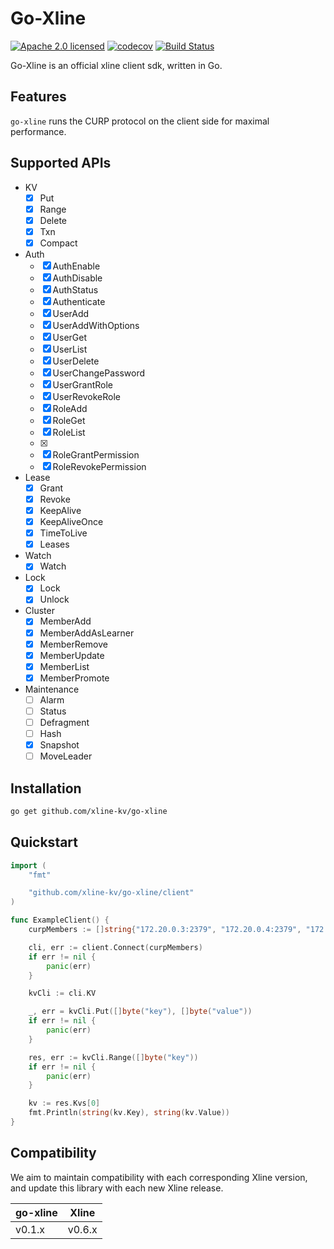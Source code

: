 # Go-Xline

[![Apache 2.0 licensed][apache-badge]][apache-url]
[![codecov][cov-badge]][cov-url]
[![Build Status][actions-badge]][actions-url]

[apache-badge]: https://img.shields.io/badge/license-Apache--2.0-brightgreen
[apache-url]: https://github.com/datenlord/Xline/blob/master/LICENSE
[cov-badge]: https://codecov.io/gh/xline-kv/xline/branch/master/graph/badge.svg
[cov-url]: https://codecov.io/gh/xline-kv/go-xline
[actions-badge]: https://github.com/datenlord/xline/actions/workflows/ci.yml/badge.svg?branch=master
[actions-url]: https://github.com/xline-kv/go-xline/actions

Go-Xline is an official xline client sdk, written in Go.

## Features

`go-xline` runs the CURP protocol on the client side for maximal performance.

## Supported APIs

- KV
  - [x] Put
  - [x] Range
  - [x] Delete
  - [x] Txn
  - [x] Compact
- Auth
  - [x] AuthEnable
  - [x] AuthDisable
  - [x] AuthStatus
  - [x] Authenticate
  - [x] UserAdd
  - [x] UserAddWithOptions
  - [x] UserGet
  - [x] UserList
  - [x] UserDelete
  - [x] UserChangePassword
  - [x] UserGrantRole
  - [x] UserRevokeRole
  - [x] RoleAdd
  - [x] RoleGet
  - [x] RoleList
  - [x] 
  - [x] RoleGrantPermission
  - [x] RoleRevokePermission
- Lease
  - [x] Grant
  - [x] Revoke
  - [x] KeepAlive
  - [x] KeepAliveOnce
  - [x] TimeToLive
  - [x] Leases
- Watch
  - [x] Watch
- Lock
  - [x] Lock
  - [x] Unlock
- Cluster
  - [x] MemberAdd
  - [x] MemberAddAsLearner
  - [x] MemberRemove
  - [x] MemberUpdate
  - [x] MemberList
  - [x] MemberPromote
- Maintenance
  - [ ] Alarm
  - [ ] Status
  - [ ] Defragment
  - [ ] Hash
  - [x] Snapshot
  - [ ] MoveLeader

## Installation

``` bash
go get github.com/xline-kv/go-xline
```

## Quickstart

``` go
import (
	"fmt"

	"github.com/xline-kv/go-xline/client"
)

func ExampleClient() {
	curpMembers := []string{"172.20.0.3:2379", "172.20.0.4:2379", "172.20.0.5:2379"}

	cli, err := client.Connect(curpMembers)
	if err != nil {
		panic(err)
	}

	kvCli := cli.KV

	_, err = kvCli.Put([]byte("key"), []byte("value"))
	if err != nil {
		panic(err)
	}

	res, err := kvCli.Range([]byte("key"))
	if err != nil {
		panic(err)
	}

	kv := res.Kvs[0]
	fmt.Println(string(kv.Key), string(kv.Value))
}
```

## Compatibility

We aim to maintain compatibility with each corresponding Xline version, and update this library with each new Xline release.

| go-xline | Xline |
| --- | --- |
| v0.1.x | v0.6.x |